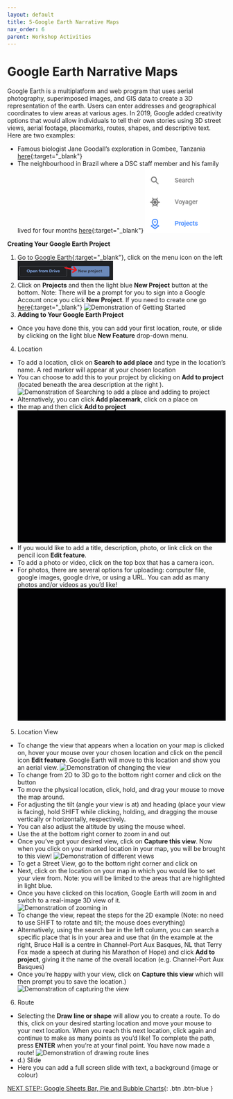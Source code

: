```yaml
---
layout: default
title: 5-Google Earth Narrative Maps
nav_order: 6
parent: Workshop Activities
---
```

# Google Earth Narrative Maps 
Google Earth is a multiplatform and web program that uses aerial photography, superimposed images, and GIS data to create a 3D representation of the earth.  Users can enter addresses and geographical coordinates to view areas at various ages. In 2019, Google added creativity options that would allow individuals to tell their own stories using 3D street views, aerial footage, placemarks, routes, shapes, and descriptive text. Here are two examples:
- Famous biologist Jane Goodall’s exploration in Gombee, Tanzania [here](tiny.cc/p0x9kz){:target="_blank"}
- The neighbourhood in Brazil where a DSC staff member and his family lived for four months [here](https://bit.ly/3bFS5Rt){:target="_blank"} <img src="images/narrative-01.png" style="float;right;width:150px" alt="menu projects">   

**Creating Your Google Earth Project** 
1. Go to [Google Earth](https://earth.google.com/web/){:target="_blank"}, click on the menu icon on the left <img src="images/narrative-02.png" style="float;right;width:220px" alt="new project icon">
2. Click on **Projects** and then the light blue **New Project** button at the bottom. 
Note: There will be a prompt for you to sign into a Google Account once you click **New Project**. If you need to create one go [here](https://accounts.google.com/){:target="_blank"}
![Demonstration of Getting Started](images/narrative-03.gif)
3. **Adding to Your Google Earth Project**
- Once you have done this, you can add your first location, route, or slide by clicking on the light blue **New Feature** drop-down menu.

4. Location 
- To add a location, click on **Search to add place** and type in the location’s name.  A red marker will appear at your chosen location 
- You can choose to add this to your project by clicking on **Add to project** (located beneath the area description at the right ). 
![Demonstration of Searching to add a place and adding to project](images/narrative-07.gif)
- Alternatively, you can click **Add placemark**, click on a place on 
- the map and then click **Add to project**
![Demonstration of Adding a placemark](images/narrative-08.gif)
- If you would like to add a title, description, photo, or link click on the pencil icon **Edit feature**.
- To add a photo or video, click on the top box that has a camera icon.
- For photos, there are several options for uploading: computer file, google images, google drive, or using a URL. You can add as many photos and/or videos as you’d like!
![Demonstration of uploading a photo and description](images/narrative-11.gif)
5. Location View
- To change the view that appears when a location on your map is clicked on, hover your mouse over your chosen location and click on the pencil icon **Edit feature**. Google Earth will move to this location and show you an aerial view.
![Demonstration of changing the view](images/narrative-12.gif)
- To change from 2D to 3D go to the bottom right corner and click on the button 
- To move the physical location, click, hold, and drag your mouse to move the map around.  
- For adjusting the tilt (angle your view is at) and heading (place your view is facing), hold SHIFT while clicking, holding, and dragging the mouse vertically or horizontally, respectively.
- You can also adjust the altitude by using the mouse wheel.
- Use the  at the bottom right corner to zoom in and out
- Once you’ve got your desired view, click on **Capture this view**.  Now when you click on your marked location in your map, you will be brought to this view!
![Demonstration of different views](images/narrative-14.gif)
- To get a Street View, go to the bottom right corner and click on 
- Next, click on the location on your map in which you would like to set your view from.  Note: you will be limited to the areas that are highlighted in light blue.
- Once you have clicked on this location, Google Earth will zoom in and switch to a real-image 3D view of it.<br>
![Demonstration of zooming in](images/narrative-16.gif)
- To change the view, repeat the steps for the 2D example (Note: no need to use SHIFT to rotate and tilt; the mouse does everything)
- Alternatively, using the search bar in the left column, you can search a specific place that is in your area and use that (in the example at the right, Bruce Hall is a centre in Channel-Port Aux Basques, NL that Terry Fox made a speech at during his Marathon of Hope) and click **Add to project**, giving it the name of the overall location (e.g. Channel-Port Aux Basques)
- Once you’re happy with your view, click on **Capture this view** which will then prompt you to save the location.)<br>
![Demonstration of capturing the view](images/narrative-18.gif)
6. Route
- Selecting the **Draw line or shape** will allow you to create a route. To do this, click on your desired starting location and move your mouse to your next location.  When you reach this next location, click again and continue to make as many points as you’d like!  To complete the path, press **ENTER** when you’re at your final point. You have now made a route! 
![Demonstration of drawing route lines](images/narrative-20.gif)
- d.) Slide 
- Here you can add a full screen slide with text, a background (image or colour)

[NEXT STEP: Google Sheets Bar, Pie and Bubble Charts](google-sheets-charts.html){: .btn .btn-blue }
